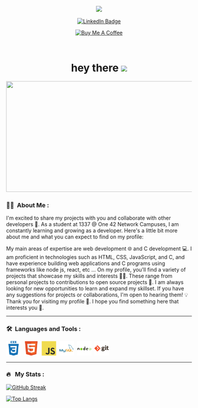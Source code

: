 <p align="center"><img src="https://media.giphy.com/media/M9gbBd9nbDrOTu1Mqx/giphy.gif" width="100"/></p>
<p align="center">
<a href="https://www.linkedin.com/in/kakbar"><img src="https://img.shields.io/badge/LinkedIn-blue?style=for-the-badge&logo=linkedin&logoColor=white" alt="LinkedIn Badge"></a>
</p>
<p align="center">
<a href="https://www.buymeacoffee.com/zed0" target="_blank"><img src="https://cdn.buymeacoffee.com/buttons/default-orange.png" alt="Buy Me A Coffee" height="41" width="174"></a>
</p>
<p align="center"><img src="https://komarev.com/ghpvc/?username=kakbar&style=flat-square&color=blue" alt=""></p>

<h1 align="center">hey there <img src="https://media.giphy.com/media/hvRJCLFzcasrR4ia7z/giphy.gif" width="40"></h1>

<p align="center"><img src="https://media.giphy.com/media/dWesBcTLavkZuG35MI/giphy.gif" width="600" height="300"  /></p>

### :woman_technologist: &nbsp;About Me :

I'm excited to share my projects with you and collaborate with other developers 🤝. As a student at 1337 @ One 42 Network Campuses, I am constantly learning and growing as a developer. Here's a little bit more about me and what you can expect to find on my profile:

My main areas of expertise are web development 🌐 and C development 💻.
I am proficient in technologies such as HTML, CSS, JavaScript, and C, and have experience building web applications and C programs using frameworks like node js, react, etc ...
On my profile, you'll find a variety of projects that showcase my skills and interests 🧑‍💼. These range from personal projects to contributions to open source projects 🌟.
I am always looking for new opportunities to learn and expand my skillset. If you have any suggestions for projects or collaborations, I'm open to hearing them! 💡
Thank you for visiting my profile 🙏. I hope you find something here that interests you 🤗.

---

### 🛠 &nbsp;Languages and Tools :

<p>
<img src="https://github.com/devicons/devicon/blob/master/icons/css3/css3-plain-wordmark.svg"  title="CSS3" alt="CSS" width="40" height="40"/>&nbsp;
<img src="https://github.com/devicons/devicon/blob/master/icons/html5/html5-original.svg" title="HTML5" alt="HTML" width="40" height="40"/>&nbsp;
<img src="https://github.com/devicons/devicon/blob/master/icons/javascript/javascript-original.svg" title="JavaScript" alt="JavaScript" width="40" height="40"/>&nbsp;
<img src="https://github.com/devicons/devicon/blob/master/icons/mysql/mysql-original-wordmark.svg" title="MySQL"  alt="MySQL" width="40" height="40"/>&nbsp;
<img src="https://github.com/devicons/devicon/blob/master/icons/nodejs/nodejs-original-wordmark.svg" title="NodeJS" alt="NodeJS" width="40" height="40"/>&nbsp;
<img src="https://github.com/devicons/devicon/blob/master/icons/git/git-original-wordmark.svg" title="Git" **alt="Git" width="40" height="40"/>&nbsp;
</p>

---

### 🔥 &nbsp; My Stats :
[![GitHub Streak](http://github-readme-streak-stats.herokuapp.com?user=lsemlali-13&theme=dark&background=000000)](https://git.io/streak-stats)

[![Top Langs](https://github-readme-stats.vercel.app/api/top-langs/?username=lsemlali-13&layout=compact&theme=vision-friendly-dark)](https://github.com/anuraghazra/github-readme-stats)

